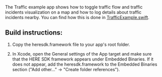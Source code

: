 The Traffic example app shows how to toggle traffic flow and traffic incidents visualization on a map and how to log details about traffic incidents nearby. You can find how this is done in [TrafficExample.swift](guides/ios/markdown/en-US/examples/Traffic/Traffic/TrafficExample.swift).

Build instructions:
-------------------

1) Copy the heresdk.framework file to your app's root folder.

2) In Xcode, open the General settings of the App target and make sure that the HERE SDK framework appears under Embedded Binaries. If it does not appear, add the heresdk.framework to the Embedded Binaries section ("Add other..." -> "Create folder references").
